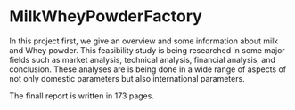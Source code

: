 # MilkWheyPowderFactory

In this project first, we give an overview and some information about milk and Whey powder. This feasibility study is being researched in some major fields such as market analysis, technical analysis, financial analysis, and conclusion. These analyses are is being done in a wide range of aspects of not only domestic parameters but also international parameters.

The finall report is written in 173 pages.

